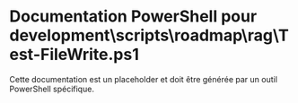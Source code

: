 # Documentation PowerShell pour development\scripts\roadmap\rag\Test-FileWrite.ps1

Cette documentation est un placeholder et doit être générée par un outil PowerShell spécifique.
